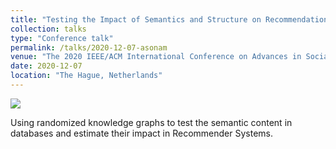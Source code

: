 ```yaml
---
title: "Testing the Impact of Semantics and Structure on Recommendation Accuracy and Diversity"
collection: talks
type: "Conference talk"
permalink: /talks/2020-12-07-asonam
venue: "The 2020 IEEE/ACM International Conference on Advances in Social Networks Analysis and Mining (ASONAM)"
date: 2020-12-07
location: "The Hague, Netherlands"
---
```


<img src="{{site.baseurl}}/images/talks/2020_asonam.png">

Using randomized knowledge graphs to test the semantic content in databases and estimate their impact in Recommender Systems.

<!--The Heterogeneous Information Network (HIN) for- malism is very flexible and enables complex recommendations models. We evaluate the effect of different parts of a HIN on the accuracy and the diversity of recommendations, then investigate if these effects are only due to the semantic content encoded in the network. We use recently-proposed diversity measures which are based on the network structure and better suited to the HIN formalism. Finally, we randomly shuffle the edges of some parts of the HIN, to empty the network from its semantic content, while leaving its structure relatively unaffected. We show that the semantic content encoded in the network data has a limited importance for the performance of a recommender system and that structure is crucial.-->